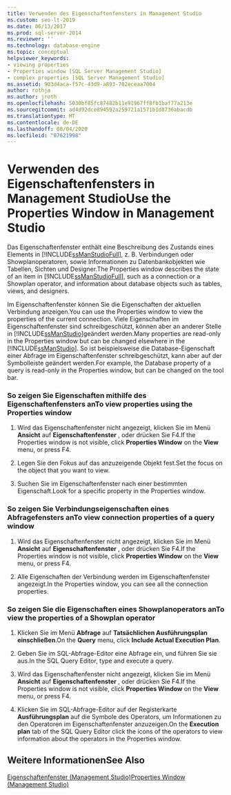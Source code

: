 ```yaml
---
title: Verwenden des Eigenschaftenfensters in Management Studio
ms.custom: seo-lt-2019
ms.date: 06/13/2017
ms.prod: sql-server-2014
ms.reviewer: ''
ms.technology: database-engine
ms.topic: conceptual
helpviewer_keywords:
- viewing properties
- Properties window [SQL Server Management Studio]
- complex properties [SQL Server Management Studio]
ms.assetid: 903d4aca-f57c-43d9-a893-702eceaa7004
author: rothja
ms.author: jroth
ms.openlocfilehash: 5030bf85fc87482b11e91967ff8fb1baf77a213e
ms.sourcegitcommit: ad4d92dce894592a259721a1571b1d8736abacdb
ms.translationtype: MT
ms.contentlocale: de-DE
ms.lasthandoff: 08/04/2020
ms.locfileid: "87621998"
---
```

# <a name="use-the-properties-window-in-management-studio"></a><span data-ttu-id="fc751-102">Verwenden des Eigenschaftenfensters in Management Studio</span><span class="sxs-lookup"><span data-stu-id="fc751-102">Use the Properties Window in Management Studio</span></span>
  <span data-ttu-id="fc751-103">Das Eigenschaftenfenster enthält eine Beschreibung des Zustands eines Elements in [!INCLUDE[ssManStudioFull](../../includes/ssmanstudiofull-md.md)], z. B. Verbindungen oder Showplanoperatoren, sowie Informationen zu Datenbankobjekten wie Tabellen, Sichten und Designer.</span><span class="sxs-lookup"><span data-stu-id="fc751-103">The Properties window describes the state of an item in [!INCLUDE[ssManStudioFull](../../includes/ssmanstudiofull-md.md)], such as a connection or a Showplan operator, and information about database objects such as tables, views, and designers.</span></span>  
  
 <span data-ttu-id="fc751-104">Im Eigenschaftenfenster können Sie die Eigenschaften der aktuellen Verbindung anzeigen.</span><span class="sxs-lookup"><span data-stu-id="fc751-104">You can use the Properties window to view the properties of the current connection.</span></span> <span data-ttu-id="fc751-105">Viele Eigenschaften im Eigenschaftenfenster sind schreibgeschützt, können aber an anderer Stelle in [!INCLUDE[ssManStudio](../../includes/ssmanstudio-md.md)]geändert werden.</span><span class="sxs-lookup"><span data-stu-id="fc751-105">Many properties are read-only in the Properties window but can be changed elsewhere in the [!INCLUDE[ssManStudio](../../includes/ssmanstudio-md.md)].</span></span> <span data-ttu-id="fc751-106">So ist beispielsweise die Database-Eigenschaft einer Abfrage im Eigenschaftenfenster schreibgeschützt, kann aber auf der Symbolleiste geändert werden.</span><span class="sxs-lookup"><span data-stu-id="fc751-106">For example, the Database property of a query is read-only in the Properties window, but can be changed on the tool bar.</span></span>  
  
### <a name="to-view-properties-using-the-properties-window"></a><span data-ttu-id="fc751-107">So zeigen Sie Eigenschaften mithilfe des Eigenschaftenfensters an</span><span class="sxs-lookup"><span data-stu-id="fc751-107">To view properties using the Properties window</span></span>  
  
1.  <span data-ttu-id="fc751-108">Wird das Eigenschaftenfenster nicht angezeigt, klicken Sie im Menü **Ansicht** auf **Eigenschaftenfenster** , oder drücken Sie F4.</span><span class="sxs-lookup"><span data-stu-id="fc751-108">If the Properties window is not visible, click **Properties Window** on the **View** menu, or press F4.</span></span>  
  
2.  <span data-ttu-id="fc751-109">Legen Sie den Fokus auf das anzuzeigende Objekt fest.</span><span class="sxs-lookup"><span data-stu-id="fc751-109">Set the focus on the object that you want to view.</span></span>  
  
3.  <span data-ttu-id="fc751-110">Suchen Sie im Eigenschaftenfenster nach einer bestimmten Eigenschaft.</span><span class="sxs-lookup"><span data-stu-id="fc751-110">Look for a specific property in the Properties window.</span></span>  
  
### <a name="to-view-connection-properties-of-a-query-window"></a><span data-ttu-id="fc751-111">So zeigen Sie Verbindungseigenschaften eines Abfragefensters an</span><span class="sxs-lookup"><span data-stu-id="fc751-111">To view connection properties of a query window</span></span>  
  
1.  <span data-ttu-id="fc751-112">Wird das Eigenschaftenfenster nicht angezeigt, klicken Sie im Menü **Ansicht** auf **Eigenschaftenfenster** , oder drücken Sie F4.</span><span class="sxs-lookup"><span data-stu-id="fc751-112">If the Properties window is not visible, click **Properties Window** on the **View** menu, or press F4.</span></span>  
  
2.  <span data-ttu-id="fc751-113">Alle Eigenschaften der Verbindung werden im Eigenschaftenfenster angezeigt.</span><span class="sxs-lookup"><span data-stu-id="fc751-113">In the Properties window, you can see all the connection properties.</span></span>  
  
### <a name="to-view-the-properties-of-a-showplan-operator"></a><span data-ttu-id="fc751-114">So zeigen Sie die Eigenschaften eines Showplanoperators an</span><span class="sxs-lookup"><span data-stu-id="fc751-114">To view the properties of a Showplan operator</span></span>  
  
1.  <span data-ttu-id="fc751-115">Klicken Sie im Menü **Abfrage** auf **Tatsächlichen Ausführungsplan einschließen**.</span><span class="sxs-lookup"><span data-stu-id="fc751-115">On the **Query** menu, click **Include Actual Execution Plan**.</span></span>  
  
2.  <span data-ttu-id="fc751-116">Geben Sie im SQL-Abfrage-Editor eine Abfrage ein, und führen Sie sie aus.</span><span class="sxs-lookup"><span data-stu-id="fc751-116">In the SQL Query Editor, type and execute a query.</span></span>  
  
3.  <span data-ttu-id="fc751-117">Wird das Eigenschaftenfenster nicht angezeigt, klicken Sie im Menü **Ansicht** auf **Eigenschaftenfenster** , oder drücken Sie F4.</span><span class="sxs-lookup"><span data-stu-id="fc751-117">If the Properties window is not visible, click **Properties Window** on the **View** menu, or press F4.</span></span>  
  
4.  <span data-ttu-id="fc751-118">Klicken Sie im SQL-Abfrage-Editor auf der Registerkarte **Ausführungsplan** auf die Symbole des Operators, um Informationen zu den Operatoren im Eigenschaftenfenster anzuzeigen.</span><span class="sxs-lookup"><span data-stu-id="fc751-118">On the **Execution plan** tab of the SQL Query Editor click the icons of the operators to view information about the operators in the Properties window.</span></span>  
  
## <a name="see-also"></a><span data-ttu-id="fc751-119">Weitere Informationen</span><span class="sxs-lookup"><span data-stu-id="fc751-119">See Also</span></span>  
 [<span data-ttu-id="fc751-120">Eigenschaftenfenster &#40;Management Studio&#41;</span><span class="sxs-lookup"><span data-stu-id="fc751-120">Properties Window &#40;Management Studio&#41;</span></span>](../../ssms/properties-window-management-studio.md)  
  
  
